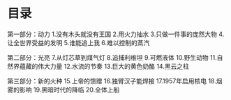 # 目录
第一部分：动力
1.没有木头就没有王国
2.用火力抽水
3.只做一件事的庞然大物
4.让全世界受益的发明
5.谁能追上我
6.难以控制的蒸汽

第二部分：光亮
7.从灯芯草到煤气灯
8.追捕利维坦
9.可燃液体
10.野生动物
11.自然界蕴藏的伟大力量
12.水流的节奏
13.巨大的黄色奶酪
14.黑云之柱

第三部分：新的火种
15.上帝的馈赠
16.独臂汉子能焊接
17.1957年启用核电
18.烟雾的影响
19.黑暗时代的降临
20.全体上船